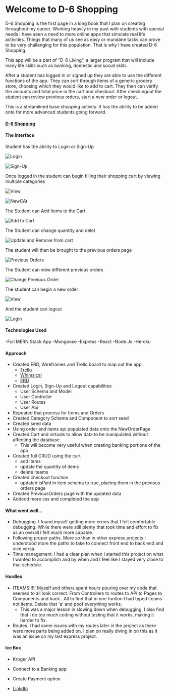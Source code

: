 # Welcome to D-6 Shopping

D-6 Shopping is the first page in a long book that I plan on creating throughout my career. Working heavily in my past with students with special needs I have seen a need to more online apps that simulate real life activities. Things that many of us see as easy or mundane tasks can prove to be very challenging for this population. That is why I have created D-6 Shopping. 

This app will be a part of "D-6 Living",  a larger program that will include many life skills such as banking, domestic and social skills. 

After a student has logged in or signed up they are able to use the different functions of the app. They can sort through items of a generic grocery store, choosing which they would like to add to cart. They then can verify the amounts and total price in the cart and checkout. After checkingout the student can review previous orders, start a new order or logout. 

This is a streamlined base shopping activity. It has the ability to be added onto for more advanced students going forward. 

#### [D-6 Shopping](https://d6-living.herokuapp.com/orders/new)

#### The Interface

Student has the ability to Login or Sign-Up 

![Login](/public/screenshots/login.png)

![Sign-Up](/public/screenshots/signup.png)

Once logged in the student can begin filling their shopping cart by viewing multiple categories

![View](/public/screenshots/NewOrderPage.png)

![NewCAt](/public/screenshots/NewCat.png)

The Student can Add Items to the Cart

![Add to Cart](/public/screenshots/addToCart.png)

The Student can change quantity and delet

![Update and Remove from cart](/public/screenshots/deleteFromCart.png)

The student will then be brought to the previous orders page

![Previous Orders](/public/screenshots/renderPreviousOrders.png)

The Student can view different previous orders

![Change Previous Order](/public/screenshots/changePreviousOrders.png)

The student can begin a new order

![View](/public/screenshots/NewOrderPage.png)

And the student can logout

![Login](/public/screenshots/login.png)

#### Technologies Used

-Full MERN Stack App
    -Mongoose
    -Express
    -React
    -Node.Js
-Heroku



#### Approach

- Created ERD, Wireframes and Trello board to map out the app.
    - [Trello](https://trello.com/b/PwIz5jj5/d-6-living)
    - [Whimsical](https://whimsical.com/d6-living-p4-TtZ5Xu7MZgsrhEpRLghUiY)
    - [ERD](https://lucid.app/lucidchart/58ebc09c-3685-44bf-91e2-29fa87ce1d66/edit?page=0_0&invitationId=inv_e8c4e4f0-b7f0-41d2-9b26-52b6582dbfc8#)
- Created Login, Sign-Up and Logout capabilities
    - User Schema and Model
    - User Controller
    - User Routes
    - User Api
- Repeated that process for Items and Orders
- Created Category Schema and Component to sort seed
- Created seed data
- Using order and items api populated data onto the NewOrderPage
- Created Cart and virtuals to allow data to be manipulated without affecting the database
    - This will become very useful when creating banking portions of the app
- Created full CRUD using the cart
    - add items
    - update the quantity of items
    - delete iteams
- Created checkout function
    - updated isPaid in item schema to true, placing them in the previous orders page
- Created PreviousOrders page with the updated data
- Addedd more css and completed the app

#### What went well...

- Debugging. I found myself getting more errors that I felt comfortable debugging. While there were still plenty that took time and effort to fix as an overall I felt much more capable. 
- Following proper paths. More so than in other express projects I understood more the paths to take to connect front end to back end and vice versa. 
- Time management. I had a clear plan when I started this project on what I wanted to accomplish and by when and I feel like I stayed very close to that schedule. 

#### Hurdles

- ITEAMS!!!!! Myself and others spent hours pouring over my code that seemed to all look correct. From Controllers to routes to API to Pages to Components and back...All to find that in one funtion I had typed iteams not items. Delete that 'a' and poof everything works. 
    - This was a major lesson in slowing down when debugging. I also find that I do too much coding without testing that it works, making it harder to fix. 
- Routes. I had some issues with my routes later in the project as there were more parts being added on. I plan on really diving in on this as it was an issue on my last express project. 

#### Ice Box

- Kroger API
- Connect to a Banking app
- Create Payment option




- [LinkdIn](https://www.linkedin.com/in/michael-linch/)




